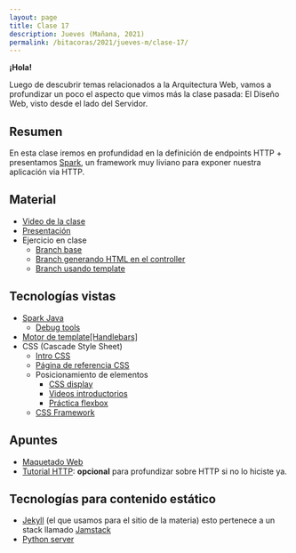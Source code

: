 ```yaml
---
layout: page
title: Clase 17
description: Jueves (Mañana, 2021)
permalink: /bitacoras/2021/jueves-m/clase-17/
---
```


**¡Hola!**

Luego de descubrir temas relacionados a la Arquitectura Web, vamos a profundizar un poco el aspecto que vimos más la clase pasada: El Diseño Web, visto desde el lado del Servidor.

## Resumen

En esta clase iremos en profundidad en la definición de endpoints HTTP + presentamos [Spark](http://sparkjava.com/), un framework muy liviano para exponer nuestra aplicación via HTTP.

## Material

- [Video de la clase]()
- [Presentación](https://docs.google.com/presentation/d/11M2PMeCoLOwde20E0PFVfCz-cWZvPHX25SQAystvbIY/edit?usp=sharing)
- Ejercicio en clase
  - [Branch base](https://github.com/dds-utn/spark-web-proof-of-concept/tree/pokemon)
  - [Branch generando HTML en el controller](https://github.com/dds-utn/spark-web-proof-of-concept/tree/pokemon-step-1)
  - [Branch usando template](https://github.com/dds-utn/spark-web-proof-of-concept/tree/pokemon-step-search)

## Tecnologías vistas

- [Spark Java](http://sparkjava.com/documentation)
  - [Debug tools](https://github.com/perwendel/spark-debug-tools)
- [Motor de template[Handlebars]](https://handlebarsjs.com/guide/)
- CSS (Cascade Style Sheet)
  - [Intro CSS](https://www.w3schools.com/css/css_intro.asp)
  - [Página de referencia CSS](https://css-tricks.com/almanac/)
  - Posicionamiento de elementos
    - [CSS display](https://www.w3schools.com/css/css_display_visibility.asp)
    - [Videos introductorios](https://flexbox.io/)
    - [Práctica flexbox](https://flexboxfroggy.com/#es)
  - [CSS Framework](https://getbootstrap.com/docs/5.1/getting-started/introduction/)

## Apuntes

- [Maquetado Web](https://docs.google.com/document/d/1UoEb9bzut-nMmB6wxDUVND3V8EymNFgOsw7Hka6EEkc/edit#heading=h.6ew85j4snou0)
- [Tutorial HTTP](https://github.com/flbulgarelli/http-tutorial/tree/master/tutorial/es): **opcional** para profundizar sobre HTTP si no lo hiciste ya.


## Tecnologías para contenido estático

* [Jekyll](https://jekyllrb.com/) (el que usamos para el sitio de la materia) esto pertenece a un stack llamado [Jamstack](https://jamstack.org/)
* [Python server](https://www.hackerearth.com/practice/notes/simple-http-server-in-python/#:~:text=Python%20comes%20with%20a%20built,system%20into%20a%20web%20server.)

